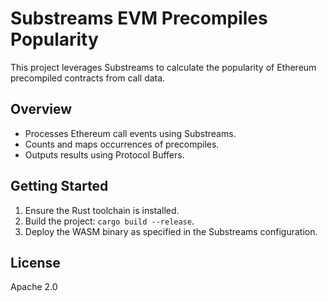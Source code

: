 # Substreams EVM Precompiles Popularity

This project leverages Substreams to calculate the popularity of Ethereum precompiled contracts from call data.

## Overview

- Processes Ethereum call events using Substreams.
- Counts and maps occurrences of precompiles.
- Outputs results using Protocol Buffers.

## Getting Started

1. Ensure the Rust toolchain is installed.
2. Build the project: `cargo build --release`.
3. Deploy the WASM binary as specified in the Substreams configuration.

## License

Apache 2.0
